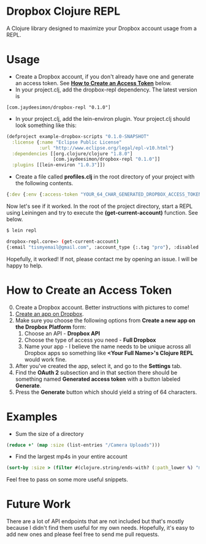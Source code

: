 # Dropbox Clojure REPL

A Clojure library designed to maximize your Dropbox account usage from a REPL.

# Usage
* Create a Dropbox account, if you don't already have one and generate an access token. See [**How to Create an Access Token**](#How-to-Create-an-Access-Token) below.
* In your project.clj, add the dropbox-repl dependency. The latest version is
```
[com.jaydeesimon/dropbox-repl "0.1.0"]
```
* In your project.clj, add the lein-environ plugin. Your project.clj should look something like this:

```clojure
(defproject example-dropbox-scripts "0.1.0-SNAPSHOT"
  :license {:name "Eclipse Public License"
            :url "http://www.eclipse.org/legal/epl-v10.html"}
  :dependencies [[org.clojure/clojure "1.8.0"]
                 [com.jaydeesimon/dropbox-repl "0.1.0"]]
  :plugins [[lein-environ "1.0.3"]])
```
* Create a file called **profiles.clj** in the root directory of your project with the following contents.

```clojure
{:dev {:env {:access-token "YOUR_64_CHAR_GENERATED_DROPBOX_ACCESS_TOKEN_GOES_HERE"}}}
```
Now let's see if it worked. In the root of the project directory, start a REPL using Leiningen and try to execute the **(get-current-account)** function. See below.

```sh
$ lein repl

dropbox-repl.core=> (get-current-account)
{:email "tismyemail@gmail.com", :account_type {:.tag "pro"}, :disabled false, :account_id "dbid:AACS-nNMCgsomedropboxidmkB9skqsx1Y", :is_paired false, :locale "en", :name {:given_name "Jeffrey", :surname "Simon", :familiar_name "Jeffrey", :display_name "Jeffrey Simon"}, :email_verified true, :referral_link "https://db.tt/tismyreferrallink", :country "US"}
```

Hopefully, it worked! If not, please contact me by opening an issue. I will be happy to help.


# How to Create an Access Token

0. Create a Dropbox account. Better instructions with pictures to come!
1. [Create an app on Dropbox](https://www.dropbox.com/developers/apps). 
2. Make sure you choose the following options from **Create a new app on the Dropbox Platform** form:
	1. Choose an API - **Dropbox API**
	2. Choose the type of access you need - **Full Dropbox**
	3. Name your app - I believe the name needs to be unique across all Dropbox apps so something like **\<Your Full Name\>'s Clojure REPL** would work fine.
3. After you've created the app, select it, and go to the **Settings** tab.
4. Find the **OAuth 2** subsection and in that section there should be something named **Generated access token** with a button labeled **Generate**.
5. Press the **Generate** button which should yield a string of 64 characters.


# Examples

* Sum the size of a directory

```clojure
(reduce +' (map :size (list-entries "/Camera Uploads")))
```

* Find the largest mp4s in your entire account

```clojure
(sort-by :size > (filter #(clojure.string/ends-with? (:path_lower %) "mp4") (list-entries "/")))
```

Feel free to pass on some more useful snippets.

# Future Work

There are a lot of API endpoints that are not included but that's mostly because I didn't find them useful for my own needs. Hopefully, it's easy to add new ones and please feel free to send me pull requests.
